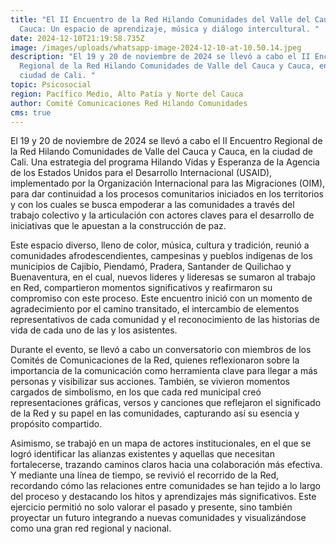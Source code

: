```yaml
---
title: "El II Encuentro de la Red Hilando Comunidades del Valle del Cauca y
  Cauca: Un espacio de aprendizaje, música y diálogo intercultural. "
date: 2024-12-10T21:19:58.735Z
image: /images/uploads/whatsapp-image-2024-12-10-at-10.50.14.jpeg
description: "El 19 y 20 de noviembre de 2024 se llevó a cabo el II Encuentro
  Regional de la Red Hilando Comunidades de Valle del Cauca y Cauca, en la
  ciudad de Cali. "
topic: Psicosocial
region: Pacífico Medio, Alto Patía y Norte del Cauca
author: Comité Comunicaciones Red Hilando Comunidades
cms: true
---
```

El 19 y 20 de noviembre de 2024 se llevó a cabo el II Encuentro Regional de la Red Hilando Comunidades de Valle del Cauca y Cauca, en la ciudad de Cali. Una estrategia del programa Hilando Vidas y Esperanza de la Agencia de los Estados Unidos para el Desarrollo Internacional (USAID), implementado por la Organización Internacional para las Migraciones (OIM), para dar continuidad a los procesos comunitarios iniciados en los territorios y con los cuales se busca empoderar a las comunidades a través del trabajo colectivo y la articulación con actores claves para el desarrollo de iniciativas que le apuestan a la construcción de paz. 

Este espacio diverso, lleno de color, música, cultura y tradición, reunió a comunidades afrodescendientes, campesinas y pueblos indígenas de los municipios de Cajibío, Piendamó, Pradera, Santander de Quilichao y Buenaventura, en el cual, nuevos lideres y lideresas se sumaron al trabajo en Red, compartieron momentos significativos y reafirmaron su compromiso con este proceso. Este encuentro inició con un momento de agradecimiento por el camino transitado, el intercambio de elementos representativos de cada comunidad y el reconocimiento de las historias de vida de cada uno de las y los asistentes. 

Durante el evento, se llevó a cabo un conversatorio con miembros de los Comités de Comunicaciones de la Red, quienes reflexionaron sobre la importancia de la comunicación como herramienta clave para llegar a más personas y visibilizar sus acciones. También, se vivieron momentos cargados de simbolismo, en los que cada red municipal creó representaciones gráficas, versos y canciones que reflejaron el significado de la Red y su papel en las comunidades, capturando así su esencia y propósito compartido.

Asimismo, se trabajó en un mapa de actores institucionales, en el que se logró identificar las alianzas existentes y aquellas que necesitan fortalecerse, trazando caminos claros hacia una colaboración más efectiva. Y mediante una línea de tiempo, se revivió el recorrido de la Red, recordando cómo las relaciones entre comunidades se han tejido a lo largo del proceso y destacando los hitos y aprendizajes más significativos. Este ejercicio permitió no solo valorar el pasado y presente, sino también proyectar un futuro integrando a nuevas comunidades y visualizándose como una gran red regional y nacional. 


